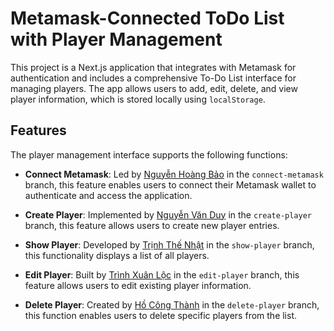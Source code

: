 # Metamask-Connected ToDo List with Player Management

This project is a Next.js application that integrates with Metamask for authentication and includes a comprehensive To-Do List interface for managing players. The app allows users to add, edit, delete, and view player information, which is stored locally using `localStorage`.

## Features

The player management interface supports the following functions:

- **Connect Metamask**: Led by [Nguyễn Hoàng Bảo](https://github.com/hoangbao0201) in the `connect-metamask` branch, this feature enables users to connect their Metamask wallet to authenticate and access the application.

- **Create Player**: Implemented by [Nguyễn Văn Duy](https://github.com/DuyNguyen555) in the `create-player` branch, this feature allows users to create new player entries.

- **Show Player**: Developed by [Trịnh Thế Nhật](https://github.com/TheNhatJS) in the `show-player` branch, this functionality displays a list of all players.

- **Edit Player**: Built by [Trình Xuân Lộc](https://github.com/TXLoc-30) in the `edit-player` branch, this feature allows users to edit existing player information.

- **Delete Player**: Created by [Hồ Công Thành](https://github.com/ThanhHo2205) in the `delete-player` branch, this function enables users to delete specific players from the list.
